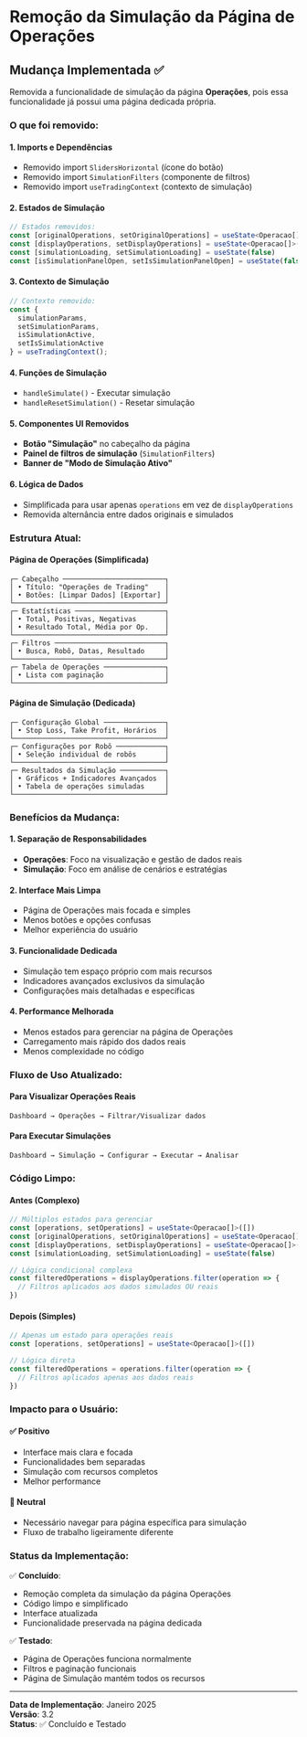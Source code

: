 # Remoção da Simulação da Página de Operações

## Mudança Implementada ✅

Removida a funcionalidade de simulação da página **Operações**, pois essa funcionalidade já possui uma página dedicada própria.

### O que foi removido:

#### **1. Imports e Dependências**
- Removido import `SlidersHorizontal` (ícone do botão)
- Removido import `SimulationFilters` (componente de filtros)
- Removido import `useTradingContext` (contexto de simulação)

#### **2. Estados de Simulação**
```typescript
// Estados removidos:
const [originalOperations, setOriginalOperations] = useState<Operacao[]>([])
const [displayOperations, setDisplayOperations] = useState<Operacao[]>([])
const [simulationLoading, setSimulationLoading] = useState(false)
const [isSimulationPanelOpen, setIsSimulationPanelOpen] = useState(false)
```

#### **3. Contexto de Simulação**
```typescript
// Contexto removido:
const { 
  simulationParams, 
  setSimulationParams, 
  isSimulationActive, 
  setIsSimulationActive 
} = useTradingContext();
```

#### **4. Funções de Simulação**
- `handleSimulate()` - Executar simulação
- `handleResetSimulation()` - Resetar simulação

#### **5. Componentes UI Removidos**
- **Botão "Simulação"** no cabeçalho da página
- **Painel de filtros de simulação** (`SimulationFilters`)
- **Banner de "Modo de Simulação Ativo"**

#### **6. Lógica de Dados**
- Simplificada para usar apenas `operations` em vez de `displayOperations`
- Removida alternância entre dados originais e simulados

### Estrutura Atual:

#### **Página de Operações (Simplificada)**
```
┌─ Cabeçalho ─────────────────────────┐
│ • Título: "Operações de Trading"    │
│ • Botões: [Limpar Dados] [Exportar] │
└─────────────────────────────────────┘
┌─ Estatísticas ──────────────────────┐
│ • Total, Positivas, Negativas       │
│ • Resultado Total, Média por Op.    │
└─────────────────────────────────────┘
┌─ Filtros ───────────────────────────┐
│ • Busca, Robô, Datas, Resultado     │
└─────────────────────────────────────┘
┌─ Tabela de Operações ───────────────┐
│ • Lista com paginação               │
└─────────────────────────────────────┘
```

#### **Página de Simulação (Dedicada)**
```
┌─ Configuração Global ───────────────┐
│ • Stop Loss, Take Profit, Horários  │
└─────────────────────────────────────┘
┌─ Configurações por Robô ────────────┐
│ • Seleção individual de robôs       │
└─────────────────────────────────────┘
┌─ Resultados da Simulação ───────────┐
│ • Gráficos + Indicadores Avançados  │
│ • Tabela de operações simuladas     │
└─────────────────────────────────────┘
```

### Benefícios da Mudança:

#### **1. Separação de Responsabilidades**
- **Operações**: Foco na visualização e gestão de dados reais
- **Simulação**: Foco em análise de cenários e estratégias

#### **2. Interface Mais Limpa**
- Página de Operações mais focada e simples
- Menos botões e opções confusas
- Melhor experiência do usuário

#### **3. Funcionalidade Dedicada**
- Simulação tem espaço próprio com mais recursos
- Indicadores avançados exclusivos da simulação
- Configurações mais detalhadas e específicas

#### **4. Performance Melhorada**
- Menos estados para gerenciar na página de Operações
- Carregamento mais rápido dos dados reais
- Menos complexidade no código

### Fluxo de Uso Atualizado:

#### **Para Visualizar Operações Reais**
```
Dashboard → Operações → Filtrar/Visualizar dados
```

#### **Para Executar Simulações**
```
Dashboard → Simulação → Configurar → Executar → Analisar
```

### Código Limpo:

#### **Antes (Complexo)**
```typescript
// Múltiplos estados para gerenciar
const [operations, setOperations] = useState<Operacao[]>([])
const [originalOperations, setOriginalOperations] = useState<Operacao[]>([])
const [displayOperations, setDisplayOperations] = useState<Operacao[]>([])
const [simulationLoading, setSimulationLoading] = useState(false)

// Lógica condicional complexa
const filteredOperations = displayOperations.filter(operation => {
  // Filtros aplicados aos dados simulados OU reais
})
```

#### **Depois (Simples)**
```typescript
// Apenas um estado para operações reais
const [operations, setOperations] = useState<Operacao[]>([])

// Lógica direta
const filteredOperations = operations.filter(operation => {
  // Filtros aplicados apenas aos dados reais
})
```

### Impacto para o Usuário:

#### **✅ Positivo**
- Interface mais clara e focada
- Funcionalidades bem separadas
- Simulação com recursos completos
- Melhor performance

#### **📝 Neutral**
- Necessário navegar para página específica para simulação
- Fluxo de trabalho ligeiramente diferente

### Status da Implementação:

✅ **Concluído**:
- Remoção completa da simulação da página Operações
- Código limpo e simplificado
- Interface atualizada
- Funcionalidade preservada na página dedicada

✅ **Testado**:
- Página de Operações funciona normalmente
- Filtros e paginação funcionais
- Página de Simulação mantém todos os recursos

---

**Data de Implementação**: Janeiro 2025  
**Versão**: 3.2  
**Status**: ✅ Concluído e Testado 